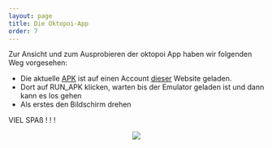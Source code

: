 ```yaml
---
layout: page
title: Die Oktopoi-App
order: 7
---
```

<!-- App-Page (Link to apk and Emulator)-->

Zur Ansicht und zum Ausprobieren der oktopoi App haben wir folgenden Weg vorgesehen:

* Die aktuelle <a href="{{site.url}}{{ site.baseurl}}/public/Abgaben/Oktopoi_v06.apk" download>APK</a> ist auf einen Account <a target="_blank" rel="noopener noreferrer" href="https://www.apkonline.net/filemanager.php?username=nw19a">dieser</a> Website geladen.
* Dort auf RUN_APK klicken, warten bis der Emulator geladen ist und dann kann es los gehen
* Als erstes den Bildschirm drehen

VIEL SPAß ! ! !

<center><img src="{{site.url}}{{ site.baseurl}}/public/oktopoi_logo.png"></center>
